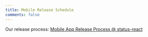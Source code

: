 ```yaml
---
title: Mobile Release Schedule
comments: false
---
```

Our release process: [Mobile App Release Process @ status-react](https://github.com/status-im/status-react/blob/develop/doc/decisions/0009-release-process-mobile.md)

<script src="https://cdnjs.cloudflare.com/ajax/libs/raphael/2.2.7/raphael.min.js"></script>
<script src="https://cdnjs.cloudflare.com/ajax/libs/chronoline/0.1.6/chronoline.js"></script>
<link rel="stylesheet" type="text/css" href="https://cdnjs.cloudflare.com/ajax/libs/chronoline/0.1.6/chronoline.min.css"></link>



<div style="display:block; width: 600px;" id="timesheet"></div>

<!-- EDIT RELEASES HERE -->

<script type="text/javascript">
var releases = [
    {
        dates: [new Date(2019, 2, 26)],
        title: "Release 0.11.0",
        released: true,
    },
    {
        dates: [new Date(2019, 3, 9)],
        title: "Release 0.12.0",
        cancelled: true,
    },
    {
        dates: [new Date(2019, 3, 23)],
        title: "Release 0.12.0",
    },
    {
        dates: [new Date(2019, 4, 7)],
        title: "Release 0.13.0",
    },
    {
        dates: [new Date(2019, 4, 21)],
        title: "Release 0.14.0",
    },
    {
        dates: [new Date(2019, 5, 4)],
        title: "Release 0.15.0",
    },
    {
        dates: [new Date(2019, 5, 18)],
        title: "Release 0.16.0",
    },
    {
        dates: [new Date(2019, 6, 2)],
        title: "Release 0.17.0",
    },
    {
        dates: [new Date(2019, 6, 16)],
        title: "Release 0.18.0",
    },
    {
        dates: [new Date(2019, 6, 30)],
        title: "Release 1.0.0",
    },

];
</script>

<!-- END OF RELEASES DECLARATION -->


<script type="text/javascript">

function featureFreezeStart(releaseDate) {
    return new Date(releaseDate.getTime() - 6*24*3600*1000);
}

function formatDate(date) {
    var year = date.getFullYear();
    var month = date.getMonth()+1;
    var dt = date.getDate();

    if (dt < 10) {
      dt = '0' + dt;
    }
    if (month < 10) {
      month = '0' + month;
    }

    return year + "-" + month + "-" + dt;
}

function toFeatureFreeze(event) {
    var releaseDate = event.dates[0];
    var featureFreezeBeginDate = featureFreezeStart(releaseDate);
    var color = event.cancelled ? "#eee" : "#FFDE00";
    var title = 
        event.cancelled ? "[postponed] " + event.title :
        event.title + " Feature Freeze";
    return {
        dates: [featureFreezeBeginDate, releaseDate],
        title: title,
        section: 0,
        attrs: {fill: color}
    };
}


var begin = new Date();
begin.setDate(begin.getDate() - 2);

var sections = releases.filter(r => !r.cancelled).map(toFeatureFreeze);

// creating the timeline
var timeline = new Chronoline(
    document.getElementById("timesheet"), 
    releases.filter(r => !r.cancelled),
    { sections: sections, defaultStartDate: begin, sectionLabelsOnHover: false});

// printing out the releases
releases.forEach(function(event) {
    if (event.released) {
        document.write('<div style="color: #7ABA7A">');
    }
    if (event.cancelled) {
        document.write('<div style="opacity: 0.3;">');
        document.write('<del>');
    }
    document.write("<h2>")
    if (event.released) {
        document.write('&#10003;&nbsp;');
    }
    document.write(event.title)
    document.write("</h2>");

    if (!event.released) {
        document.write("<p>Planned date: " + formatDate(event.dates[0]) + "</p>");
        document.write("<p>Feature freeze: " + formatDate(featureFreezeStart(event.dates[0])) + "</p>");
    }

    if (event.cancelled) {
        document.write("</del>");
        document.write("</div>");
    }

    if (event.released) {
        document.write('</div>');
    }
});

</script>
